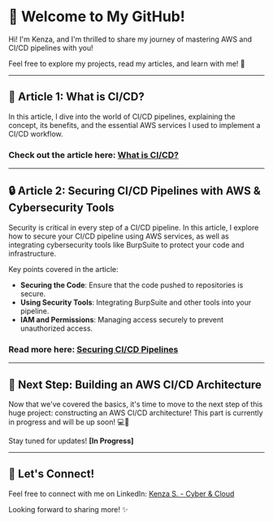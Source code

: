 # 🌟 Welcome to My GitHub!

Hi! I'm Kenza, and I'm thrilled to share my journey of mastering AWS and CI/CD pipelines with you!  
  
Feel free to explore my projects, read my articles, and learn with me! 🚀

---

## 📝 Article 1: What is CI/CD?

In this article, I dive into the world of CI/CD pipelines, explaining the concept, its benefits, and the essential AWS services I used to implement a CI/CD workflow.  

### Check out the article here: [What is CI/CD?](https://github.com/Kzax01/AWS-CI-CD-Pipeline/blob/main/Part%201%20CICD%20full%20Explanation.md)

---

## 🔒 Article 2: Securing CI/CD Pipelines with AWS & Cybersecurity Tools

Security is critical in every step of a CI/CD pipeline. In this article, I explore how to secure your CI/CD pipeline using AWS services, as well as integrating cybersecurity tools like BurpSuite to protect your code and infrastructure.

Key points covered in the article:

- **Securing the Code**: Ensure that the code pushed to repositories is secure.
- **Using Security Tools**: Integrating BurpSuite and other tools into your pipeline.
- **IAM and Permissions**: Managing access securely to prevent unauthorized access.

### Read more here: [Securing CI/CD Pipelines](https://github.com/Kzax01/AWS-CI-CD-Pipeline/blob/main/Part%202%20AWS%20Powered%20CICD%20Pipeline%20Security.md)
---

## 🚧 Next Step: Building an AWS CI/CD Architecture

Now that we've covered the basics, it's time to move to the next step of this huge project: constructing an AWS CI/CD architecture! This part is currently in progress and will be up soon! 💻🔧

Stay tuned for updates! **[In Progress]**

---

## 💬 Let's Connect!

Feel free to connect with me on LinkedIn: [Kenza S. - Cyber & Cloud](https://www.linkedin.com/in/kenza-s)

Looking forward to sharing more! ✨
